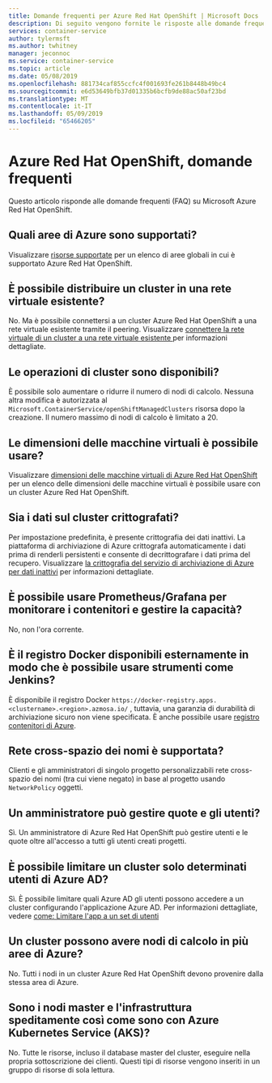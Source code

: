 ```yaml
---
title: Domande frequenti per Azure Red Hat OpenShift | Microsoft Docs
description: Di seguito vengono fornite le risposte alle domande frequenti su Microsoft Azure Red Hat OpenShift
services: container-service
author: tylermsft
ms.author: twhitney
manager: jeconnoc
ms.service: container-service
ms.topic: article
ms.date: 05/08/2019
ms.openlocfilehash: 881734caf855ccfc4f001693fe261b8448b49bc4
ms.sourcegitcommit: e6d53649bfb37d01335b6bcfb9de88ac50af23bd
ms.translationtype: MT
ms.contentlocale: it-IT
ms.lasthandoff: 05/09/2019
ms.locfileid: "65466205"
---
```

# <a name="azure-red-hat-openshift-faq"></a>Azure Red Hat OpenShift, domande frequenti

Questo articolo risponde alle domande frequenti (FAQ) su Microsoft Azure Red Hat OpenShift.

## <a name="which-azure-regions-are-supported"></a>Quali aree di Azure sono supportati?

Visualizzare [risorse supportate](supported-resources.md#azure-regions) per un elenco di aree globali in cui è supportato Azure Red Hat OpenShift.

## <a name="can-i-deploy-a-cluster-into-an-existing-virtual-network"></a>È possibile distribuire un cluster in una rete virtuale esistente?

 No. Ma è possibile connettersi a un cluster Azure Red Hat OpenShift a una rete virtuale esistente tramite il peering. Visualizzare [connettere la rete virtuale di un cluster a una rete virtuale esistente ](tutorial-create-cluster.md#optional-connect-the-clusters-virtual-network-to-an-existing-virtual-network) per informazioni dettagliate.

## <a name="what-cluster-operations-are-available"></a>Le operazioni di cluster sono disponibili?

È possibile solo aumentare o ridurre il numero di nodi di calcolo. Nessuna altra modifica è autorizzata al `Microsoft.ContainerService/openShiftManagedClusters` risorsa dopo la creazione. Il numero massimo di nodi di calcolo è limitato a 20.

## <a name="what-virtual-machine-sizes-can-i-use"></a>Le dimensioni delle macchine virtuali è possibile usare?

Visualizzare [dimensioni delle macchine virtuali di Azure Red Hat OpenShift](supported-resources.md#virtual-machine-sizes) per un elenco delle dimensioni delle macchine virtuali è possibile usare con un cluster Azure Red Hat OpenShift.

## <a name="is-data-on-my-cluster-encrypted"></a>Sia i dati sul cluster crittografati?

Per impostazione predefinita, è presente crittografia dei dati inattivi. La piattaforma di archiviazione di Azure crittografa automaticamente i dati prima di renderli persistenti e consente di decrittografare i dati prima del recupero. Visualizzare [la crittografia del servizio di archiviazione di Azure per dati inattivi](https://docs.microsoft.com/azure/storage/common/storage-service-encryption) per informazioni dettagliate.

## <a name="can-i-use-prometheusgrafana-to-monitor-containers-and-manage-capacity"></a>È possibile usare Prometheus/Grafana per monitorare i contenitori e gestire la capacità?

No, non l'ora corrente.

## <a name="is-the-docker-registry-available-externally-so-i-can-use-tools-such-as-jenkins"></a>È il registro Docker disponibili esternamente in modo che è possibile usare strumenti come Jenkins?

È disponibile il registro Docker `https://docker-registry.apps.<clustername>.<region>.azmosa.io/` , tuttavia, una garanzia di durabilità di archiviazione sicuro non viene specificata. È anche possibile usare [registro contenitori di Azure](https://azure.microsoft.com/services/container-registry/).

## <a name="is-cross-namespace-networking-supported"></a>Rete cross-spazio dei nomi è supportata?

Clienti e gli amministratori di singolo progetto personalizzabili rete cross-spazio dei nomi (tra cui viene negato) in base al progetto usando `NetworkPolicy` oggetti.

## <a name="can-an-admin-manage-users-and-quotas"></a>Un amministratore può gestire quote e gli utenti?

Sì. Un amministratore di Azure Red Hat OpenShift può gestire utenti e le quote oltre all'accesso a tutti gli utenti creati progetti.

## <a name="can-i-restrict-a-cluster-to-only-certain-azure-ad-users"></a>È possibile limitare un cluster solo determinati utenti di Azure AD?

Sì. È possibile limitare quali Azure AD gli utenti possono accedere a un cluster configurando l'applicazione Azure AD. Per informazioni dettagliate, vedere [come: Limitare l'app a un set di utenti](https://docs.microsoft.com/azure/active-directory/develop/howto-restrict-your-app-to-a-set-of-users)

## <a name="can-a-cluster-have-compute-nodes-across-multiple-azure-regions"></a>Un cluster possono avere nodi di calcolo in più aree di Azure?

 No. Tutti i nodi in un cluster Azure Red Hat OpenShift devono provenire dalla stessa area di Azure.

## <a name="are-master-and-infrastructure-nodes-abstracted-away-as-they-are-with-azure-kubernetes-service-aks"></a>Sono i nodi master e l'infrastruttura speditamente così come sono con Azure Kubernetes Service (AKS)?

 No. Tutte le risorse, incluso il database master del cluster, eseguire nella propria sottoscrizione dei clienti. Questi tipi di risorse vengono inseriti in un gruppo di risorse di sola lettura.
